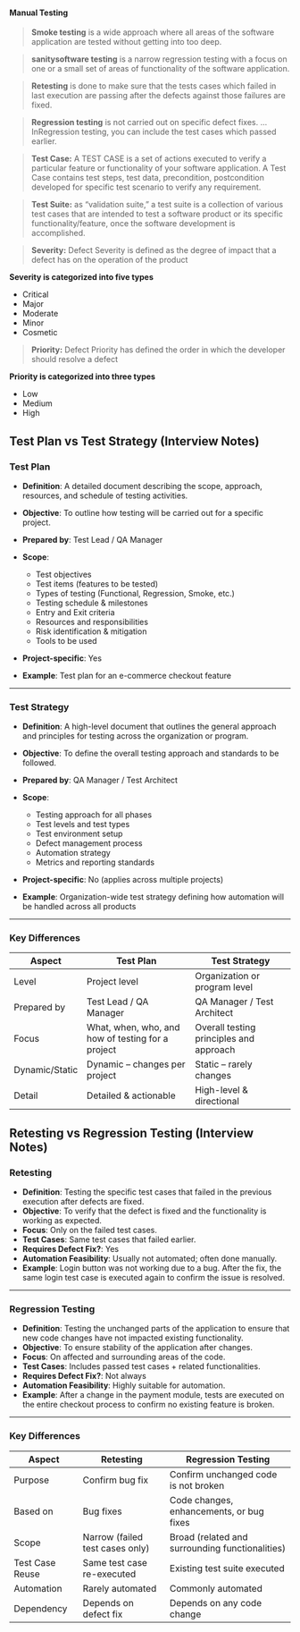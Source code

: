 #### Manual Testing

> <b>Smoke testing</b> is a wide approach where all areas of the software application are tested without getting into too deep.
 
> <b>sanitysoftware testing</b> is a narrow regression testing with a focus on one or a small set of areas of functionality of the software application.

> <b>Retesting</b> is done to make sure that the tests cases which failed in last execution are passing after the defects against those failures are fixed.

> <b>Regression testing</b> is not carried out on specific defect fixes. ... InRegression testing, you can include the test cases which passed earlier.


> <b>Test Case:</b> A TEST CASE is a set of actions executed to verify a particular feature or functionality of your software application. A Test Case contains test steps, test data, precondition, postcondition developed for specific test scenario to verify any requirement.


> <b>Test Suite:</b> as “validation suite,” a test suite is a collection of various test cases that are intended to test a software product or its specific functionality/feature, once the software development is accomplished.


> <b>Severity:</b> Defect Severity is defined as the degree of impact that a defect has on the operation of the product

**Severity is categorized into five types**
* Critical
* Major
* Moderate
* Minor
* Cosmetic


> <b>Priority:</b> Defect Priority has defined the order in which the developer should resolve a defect

**Priority is categorized into three types**
* Low
* Medium
* High





## Test Plan vs Test Strategy (Interview Notes)

### Test Plan

- **Definition**: A detailed document describing the scope, approach, resources, and schedule of testing activities.
- **Objective**: To outline how testing will be carried out for a specific project.
- **Prepared by**: Test Lead / QA Manager
- **Scope**:
  - Test objectives
  - Test items (features to be tested)
  - Types of testing (Functional, Regression, Smoke, etc.)
  - Testing schedule & milestones
  - Entry and Exit criteria
  - Resources and responsibilities
  - Risk identification & mitigation
  - Tools to be used

- **Project-specific**: Yes
- **Example**: Test plan for an e-commerce checkout feature

---

### Test Strategy

- **Definition**: A high-level document that outlines the general approach and principles for testing across the organization or program.
- **Objective**: To define the overall testing approach and standards to be followed.
- **Prepared by**: QA Manager / Test Architect
- **Scope**:
  - Testing approach for all phases
  - Test levels and test types
  - Test environment setup
  - Defect management process
  - Automation strategy
  - Metrics and reporting standards

- **Project-specific**: No (applies across multiple projects)
- **Example**: Organization-wide test strategy defining how automation will be handled across all products

---

### Key Differences

| Aspect            | Test Plan                        | Test Strategy                         |
|-------------------|----------------------------------|----------------------------------------|
| Level             | Project level                    | Organization or program level          |
| Prepared by       | Test Lead / QA Manager           | QA Manager / Test Architect            |
| Focus             | What, when, who, and how of testing for a project | Overall testing principles and approach |
| Dynamic/Static    | Dynamic – changes per project    | Static – rarely changes                |
| Detail            | Detailed & actionable            | High-level & directional               |






## Retesting vs Regression Testing (Interview Notes)

### Retesting

- **Definition**: Testing the specific test cases that failed in the previous execution after defects are fixed.
- **Objective**: To verify that the defect is fixed and the functionality is working as expected.
- **Focus**: Only on the failed test cases.
- **Test Cases**: Same test cases that failed earlier.
- **Requires Defect Fix?**: Yes
- **Automation Feasibility**: Usually not automated; often done manually.
- **Example**: Login button was not working due to a bug. After the fix, the same login test case is executed again to confirm the issue is resolved.

---

### Regression Testing

- **Definition**: Testing the unchanged parts of the application to ensure that new code changes have not impacted existing functionality.
- **Objective**: To ensure stability of the application after changes.
- **Focus**: On affected and surrounding areas of the code.
- **Test Cases**: Includes passed test cases + related functionalities.
- **Requires Defect Fix?**: Not always
- **Automation Feasibility**: Highly suitable for automation.
- **Example**: After a change in the payment module, tests are executed on the entire checkout process to confirm no existing feature is broken.

---

### Key Differences

| Aspect               | Retesting                          | Regression Testing                           |
|----------------------|------------------------------------|-----------------------------------------------|
| Purpose              | Confirm bug fix                    | Confirm unchanged code is not broken          |
| Based on             | Bug fixes                          | Code changes, enhancements, or bug fixes      |
| Scope                | Narrow (failed test cases only)    | Broad (related and surrounding functionalities) |
| Test Case Reuse      | Same test case re-executed         | Existing test suite executed                  |
| Automation           | Rarely automated                   | Commonly automated                            |
| Dependency           | Depends on defect fix              | Depends on any code change                    |
